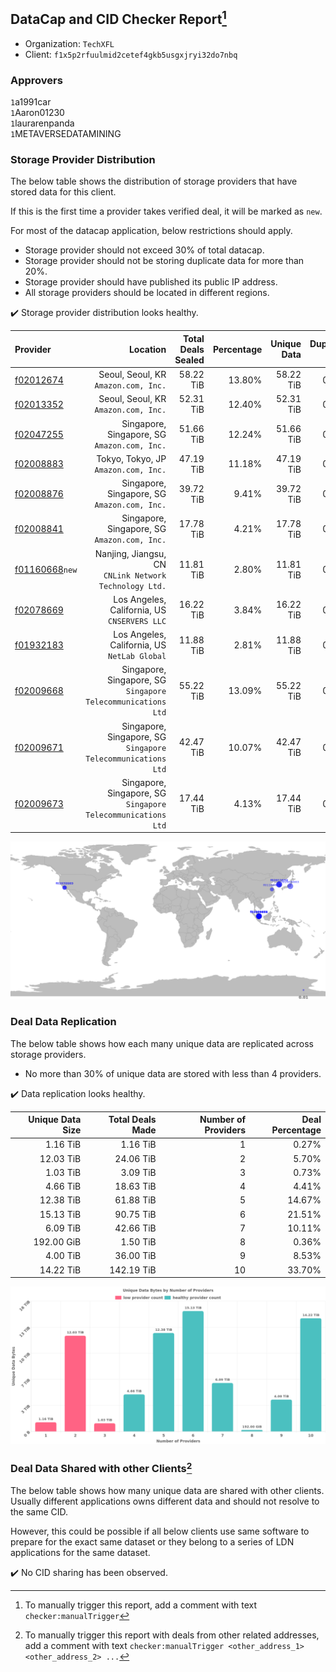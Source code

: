 ## DataCap and CID Checker Report[^1]
 - Organization: `TechXFL`
 - Client: `f1x5p2rfuulmid2cetef4gkb5usgxjryi32do7nbq`
### Approvers
`1`a1991car<br/>`1`Aaron01230<br/>`1`laurarenpanda<br/>`1`METAVERSEDATAMINING

### Storage Provider Distribution
The below table shows the distribution of storage providers that have stored data for this client.

If this is the first time a provider takes verified deal, it will be marked as `new`.

For most of the datacap application, below restrictions should apply.
 - Storage provider should not exceed 30% of total datacap.
 - Storage provider should not be storing duplicate data for more than 20%.
 - Storage provider should have published its public IP address.
 - All storage providers should be located in different regions.

✔️ Storage provider distribution looks healthy.

| Provider                                                    |                                                        Location | Total Deals Sealed | Percentage | Unique Data | Duplicate Deals |
| :---------------------------------------------------------- | --------------------------------------------------------------: | -----------------: | ---------: | ----------: | --------------: |
| [f02012674](https://filfox.info/en/address/f02012674)       |                         Seoul, Seoul, KR<br/>`Amazon.com, Inc.` |          58.22 TiB |     13.80% |   58.22 TiB |           0.00% |
| [f02013352](https://filfox.info/en/address/f02013352)       |                         Seoul, Seoul, KR<br/>`Amazon.com, Inc.` |          52.31 TiB |     12.40% |   52.31 TiB |           0.00% |
| [f02047255](https://filfox.info/en/address/f02047255)       |                 Singapore, Singapore, SG<br/>`Amazon.com, Inc.` |          51.66 TiB |     12.24% |   51.66 TiB |           0.00% |
| [f02008883](https://filfox.info/en/address/f02008883)       |                         Tokyo, Tokyo, JP<br/>`Amazon.com, Inc.` |          47.19 TiB |     11.18% |   47.19 TiB |           0.00% |
| [f02008876](https://filfox.info/en/address/f02008876)       |                 Singapore, Singapore, SG<br/>`Amazon.com, Inc.` |          39.72 TiB |      9.41% |   39.72 TiB |           0.00% |
| [f02008841](https://filfox.info/en/address/f02008841)       |                 Singapore, Singapore, SG<br/>`Amazon.com, Inc.` |          17.78 TiB |      4.21% |   17.78 TiB |           0.00% |
| [f01160668](https://filfox.info/en/address/f01160668)`new`  |       Nanjing, Jiangsu, CN<br/>`CNLink Network Technology Ltd.` |          11.81 TiB |      2.80% |   11.81 TiB |           0.00% |
| [f02078669](https://filfox.info/en/address/f02078669)       |                 Los Angeles, California, US<br/>`CNSERVERS LLC` |          16.22 TiB |      3.84% |   16.22 TiB |           0.00% |
| [f01932183](https://filfox.info/en/address/f01932183)       |                 Los Angeles, California, US<br/>`NetLab Global` |          11.88 TiB |      2.81% |   11.88 TiB |           0.00% |
| [f02009668](https://filfox.info/en/address/f02009668)       | Singapore, Singapore, SG<br/>`Singapore Telecommunications Ltd` |          55.22 TiB |     13.09% |   55.22 TiB |           0.00% |
| [f02009671](https://filfox.info/en/address/f02009671)       | Singapore, Singapore, SG<br/>`Singapore Telecommunications Ltd` |          42.47 TiB |     10.07% |   42.47 TiB |           0.00% |
| [f02009673](https://filfox.info/en/address/f02009673)       | Singapore, Singapore, SG<br/>`Singapore Telecommunications Ltd` |          17.44 TiB |      4.13% |   17.44 TiB |           0.00% |

<img src="https://raw.githubusercontent.com/data-preservation-programs/filplus-checker-assets/main/filecoin-project/filecoin-plus-large-datasets/issues/1766/1680446480074.png"/>

### Deal Data Replication
The below table shows how each many unique data are replicated across storage providers.

- No more than 30% of unique data are stored with less than 4 providers.

✔️ Data replication looks healthy.

| Unique Data Size | Total Deals Made | Number of Providers | Deal Percentage |
| ---------------: | ---------------: | ------------------: | --------------: |
|         1.16 TiB |         1.16 TiB |                   1 |           0.27% |
|        12.03 TiB |        24.06 TiB |                   2 |           5.70% |
|         1.03 TiB |         3.09 TiB |                   3 |           0.73% |
|         4.66 TiB |        18.63 TiB |                   4 |           4.41% |
|        12.38 TiB |        61.88 TiB |                   5 |          14.67% |
|        15.13 TiB |        90.75 TiB |                   6 |          21.51% |
|         6.09 TiB |        42.66 TiB |                   7 |          10.11% |
|       192.00 GiB |         1.50 TiB |                   8 |           0.36% |
|         4.00 TiB |        36.00 TiB |                   9 |           8.53% |
|        14.22 TiB |       142.19 TiB |                  10 |          33.70% |

<img src="https://raw.githubusercontent.com/data-preservation-programs/filplus-checker-assets/main/filecoin-project/filecoin-plus-large-datasets/issues/1766/1680446482310.png"/>

### Deal Data Shared with other Clients[^3]
The below table shows how many unique data are shared with other clients.
Usually different applications owns different data and should not resolve to the same CID.

However, this could be possible if all below clients use same software to prepare for the exact same dataset or they belong to a series of LDN applications for the same dataset.

✔️ No CID sharing has been observed.

[^1]: To manually trigger this report, add a comment with text `checker:manualTrigger`

[^2]: Deals from those addresses are combined into this report as they are specified with `checker:manualTrigger`

[^3]: To manually trigger this report with deals from other related addresses, add a comment with text `checker:manualTrigger <other_address_1> <other_address_2> ...`
